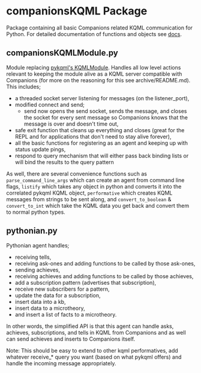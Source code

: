 # companionsKQML Package

Package containing all basic Companions related KQML communication for Python. For detailed documentation of functions and objects see [docs](https://github.com/SamuelHill/companionsKQML/tree/master/docs).

## companionsKQMLModule.py

Module replacing [pykqml's KQMLModule](https://github.com/bgyori/pykqml/blob/master/kqml/kqml_module.py). Handles all low level actions relevant to keeping the module alive as a KQML server compatible with Companions (for more on the reasoning for this see archive/README.md). This includes;
* a threaded socket server listening for messages (on the listener_port),
* modified connect and send;
  * send now opens the send socket, sends the message, and closes the socket for every sent message so Companions knows that the message is over and doesn't time out,
* safe exit function that cleans up everything and closes (great for the REPL and for applications that don't need to stay alive forever),
* all the basic functions for registering as an agent and keeping up with status update pings,
* respond to query mechanism that will either pass back binding lists or will bind the results to the query pattern

As well, there are several convenience functions such as `parse_command_line_args` which can create an agent from command line flags, `listify` which takes any object in python and converts it into the correlated pykqml KQML object, `performative` which creates KQML messages from strings to be sent along, and `convert_to_boolean` & `convert_to_int` which take the KQML data you get back and convert them to normal python types.

## pythonian.py

Pythonian agent handles;
* receiving tells,
* receiving ask-ones and adding functions to be called by those ask-ones,
* sending achieves,
* receiving achieves and adding functions to be called by those achieves,
* add a subscription pattern (advertises that subscription),
* receive new subscribers for a pattern,
* update the data for a subscription,
* insert data into a kb,
* insert data to a microtheory,
* and insert a list of facts to a microtheory.

In other words, the simplified API is that this agent can handle asks, achieves, subscriptions, and tells in KQML from Companions and as well can send achieves and inserts to Companions itself.

Note: This should be easy to extend to other kqml performatives, add whatever receive_* query you want (based on what pykqml offers) and handle the incoming message appropriately.
